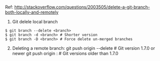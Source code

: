 Ref: http://stackoverflow.com/questions/2003505/delete-a-git-branch-both-locally-and-remotely

1. Git delele local branch
````
$ git branch --delete <branch>
$ git branch -d <branch> # Shorter version
$ git branch -D <branch> # Force delete un-merged branches
````

2. Deleting a remote branch:
git push origin --delete <branch>  # Git version 1.7.0 or newer
git push origin :<branch>          # Git versions older than 1.7.0
